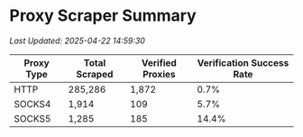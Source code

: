 # Proxy Scraper Summary

_Last Updated: 2025-04-22 14:59:30_

| Proxy Type | Total Scraped | Verified Proxies | Verification Success Rate |
|------------|--------------|------------------|--------------------------|
| HTTP | 285,286 | 1,872 | 0.7% |
| SOCKS4 | 1,914 | 109 | 5.7% |
| SOCKS5 | 1,285 | 185 | 14.4% |
